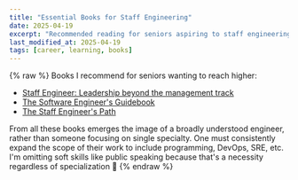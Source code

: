 ```yaml
---
title: "Essential Books for Staff Engineering"
date: 2025-04-19
excerpt: "Recommended reading for seniors aspiring to staff engineering roles."
last_modified_at: 2025-04-19
tags: [career, learning, books]
---
```


{% raw %}
Books I recommend for seniors wanting to reach higher:

- [Staff Engineer: Leadership beyond the management track](https://amzn.to/3BRcjKK)
- [The Software Engineer's Guidebook](https://amzn.to/4ha0fnX)
- [The Staff Engineer's Path](https://amzn.to/4eK9cmi)

From all these books emerges the image of a broadly understood engineer, rather than someone focusing on single specialty. One must consistently expand the scope of their work to include programming, DevOps, SRE, etc. I'm omitting soft skills like public speaking because that's a necessity regardless of specialization 🙂
{% endraw %}
